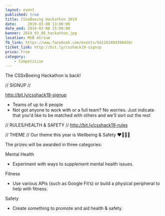 ```yaml
---
layout: event
published: true
title: CSSxBoeing Hackathon 2019
date:     2019-03-08 13:00:00
date_end: 2019-03-08 15:00:00
banner: 2019_03_08_hackathon.jpg
location: MVB Atrium
fb_link: https://www.facebook.com/events/561163404398450/
ticket_link: http://bit.ly/csshack19-signup
price: Free
category:
    - Competition
---
```


The CSSxBoeing Hackathon is back!

// SIGNUP //

http://bit.ly/csshack19-signup

- Teams of up to 6 people
- Not got anyone to work with or a full team? No worries. Just indicate that you'd like to be matched with others and we'll sort out the rest

// RULES/HEALTH & SAFETY //
http://bit.ly/csshack19-rules

// THEME //
Our theme this year is Wellbeing & Safety ❤️🏃🏽‍♀️

The prizes will be awarded in three categories:

Mental Health
- Experiment with ways to supplement mental health issues.

Fitness
- Use various APIs (such as Google Fit’s) or build a physical peripheral to help with fitness.

Safety
- Create something to promote and aid health & safety.
